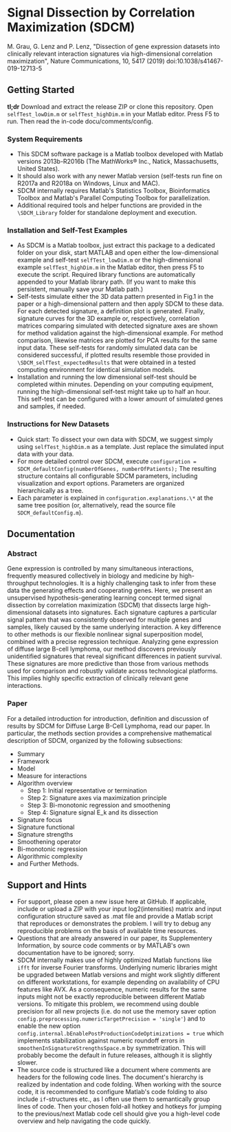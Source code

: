 # Signal Dissection by Correlation Maximization (SDCM)

M. Grau, G. Lenz and P. Lenz, "Dissection of gene expression datasets into clinically
relevant interaction signatures via high-dimensional correlation maximization", 
Nature Communications, 10, 5417 (2019) doi:10.1038/s41467-019-12713-5

## Getting Started

**tl;dr** Download and extract the release ZIP or clone this repository. 
Open `selfTest_lowDim.m` or `selfTest_highDim.m` in your Matlab editor. 
Press F5 to run. Then read the in-code docu/comments/config.

### System Requirements
- This SDCM software package is a Matlab toolbox developed with Matlab 
  versions 2013b-R2016b (The MathWorks® Inc., Natick, Massachusetts, United States).
- It should also work with any newer Matlab version (self-tests run fine 
  on R2017a and R2018a on Windows, Linux and MAC).
- SDCM internally requires Matlab's Statistics Toolbox, Bioinformatics Toolbox and 
  Matlab's Parallel Computing Toolbox for parallelization. 
- Additional required tools and helper functions are provided in the `\SDCM_Library` 
  folder for standalone deployment and execution.

### Installation and Self-Test Examples
- As SDCM is a Matlab toolbox, just extract this package to a dedicated folder on 
  your disk, start MATLAB and open either the low-dimensional example and self-test
  `selfTest_lowDim.m` or the high-dimensional example `selfTest_highDim.m` in the
  Matlab editor, then press F5 to execute the script. Required library functions
  are automatically appended to your Matlab library path. (If you want to make this 
  persistent, manually save your Matlab path.)
- Self-tests simulate either the 3D data pattern presented in Fig.1 in the paper or 
  a high-dimensional pattern and then apply SDCM to these data. For each detected
  signature, a definition plot is generated. Finally, signature curves for the 3D
  example or, respectively, correlation matrices comparing simulated with detected
  signature axes are shown for method validation against the high-dimensional example. 
  For method comparison, likewise matrices are plotted for PCA results for the 
  same input data. 
  These self-tests for randomly simulated data can be considered successful, 
  if plotted results resemble those provided in `\SDCM_selfTest_expectedResults` 
  that were obtained in a tested computing environment for identical simulation models.
- Installation and running the low dimensional self-test should be completed within 
  minutes. Depending on your computing equipment, running the high-dimensional 
  self-test might take up to half an hour. This self-test can be configured with
  a lower amount of simulated genes and samples, if needed.
  
### Instructions for New Datasets
- Quick start: To dissect your own data with SDCM, we suggest simply using 
  `selfTest_highDim.m` as a template. Just replace the simulated input data with your data.
- For more detailed control over SDCM, execute 
  `configuration = SDCM_defaultConfig(numberOfGenes, numberOfPatients);`
  The resulting structure contains all configurable SDCM parameters, including
  visualization and export options. Parameters are organized hierarchically as a tree.
- Each parameter is explained in `configuration.explanations.\*` at the same tree 
  position (or, alternatively, read the source file `SDCM_defaultConfig.m`).

## Documentation

### Abstract
Gene expression is controlled by many simultaneous interactions, frequently measured 
collectively in biology and medicine by high-throughput technologies. It is a highly 
challenging task to infer from these data the generating effects and cooperating genes. 
Here, we present an unsupervised hypothesis-generating learning concept termed signal 
dissection by correlation maximization (SDCM) that dissects large high-dimensional datasets 
into signatures. Each signature captures a particular signal pattern that was consistently 
observed for multiple genes and samples, likely caused by the same underlying interaction. 
A key difference to other methods is our flexible nonlinear signal superposition model, 
combined with a precise regression technique. Analyzing gene expression of diffuse large 
B-cell lymphoma, our method discovers previously unidentified signatures that reveal 
significant differences in patient survival. These signatures are more predictive than 
those from various methods used for comparison and robustly validate across technological 
platforms. This implies highly specific extraction of clinically relevant gene interactions.

### Paper
For a detailed introduction for introduction, definition and discussion of results by SDCM
for Diffuse Large B-Cell Lymphoma, read our paper.
In particular, the methods section provides a comprehensive mathematical description 
of SDCM, organized by the following subsections:
  - Summary
  - Framework
  - Model
  - Measure for interactions
  - Algorithm overview
    - Step 1: Initial representative or termination 
    - Step 2: Signature axes via maximization principle
    - Step 3: Bi-monotonic regression and smoothening
    - Step 4: Signature signal E_k and its dissection
  - Signature focus
  - Signature functional
  - Signature strengths
  - Smoothening operator
  - Bi-monotonic regression
  - Algorithmic complexity
  - and Further Methods.

## Support and Hints
- For support, please open a new issue here at GitHub. If applicable, include or upload a 
  ZIP with your input log2(intensities) matrix and input configuration structure saved 
  as .mat file and provide a Matlab script that reproduces or demonstrates the problem. 
  I will try to debug any reproducible problems on the basis of available time resources.
- Questions that are already answered in our paper, its Supplementery Information, by source 
  code comments or by MATLAB's own documentation have to be ignored; sorry.
- SDCM internally makes use of highly optimized Matlab functions like `ifft` for
  inverse Fourier transforms. Underlying numeric libraries might be upgraded 
  between Matlab versions and might work slightly different on different workstations,
  for example depending on availability of CPU features like AVX. As a consequence, 
  numeric results for the same inputs might not be exactly reproducible between 
  different Matlab versions. To mitigate this problem, we recommend using double 
  precision for all new projects (i.e. do not use the memory saver option 
  `config.preprocessing.numericTargetPrecision = 'single'`) and to enable the 
  new option `config.internal.bEnablePostProductionCodeOptimizations = true` 
  which implements stabilization against numeric roundoff errors in 
  `smoothenInSignatureStrengthsSpace.m` by symmetrization. This will probably 
  become the default in future releases, although it is slightly slower.
- The source code is structured like a document where comments are headers for the
  following code lines. The document's hierarchy is realized by indentation and code 
  folding. When working with the source code, it is recommended to configure Matlab's 
  code folding to also include `if`-structures etc., as I often use them to semantically 
  group lines of code. Then your chosen fold-all hotkey and hotkeys for jumping to 
  the previous/next Matlab code cell should give you a high-level
  code overview and help navigating the code quickly.

